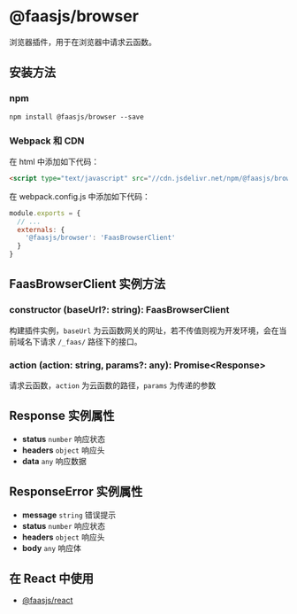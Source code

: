 # @faasjs/browser

浏览器插件，用于在浏览器中请求云函数。

## 安装方法

### npm

    npm install @faasjs/browser --save

### Webpack 和 CDN

在 html 中添加如下代码：

```html
<script type="text/javascript" src="//cdn.jsdelivr.net/npm/@faasjs/browser"></script>
```

在 webpack.config.js 中添加如下代码：

```javascript
module.exports = {
  // ...
  externals: {
    '@faasjs/browser': 'FaasBrowserClient'
  }
}
```

## FaasBrowserClient 实例方法

### constructor (baseUrl?: string): FaasBrowserClient

构建插件实例，`baseUrl` 为云函数网关的网址，若不传值则视为开发环境，会在当前域名下请求 `/_faas/` 路径下的接口。

### action (action: string, params?: any): Promise\<Response\>

请求云函数，`action` 为云函数的路径，`params` 为传递的参数

## Response 实例属性

- **status** `number` 响应状态
- **headers** `object` 响应头
- **data** `any` 响应数据

## ResponseError 实例属性

- **message** `string` 错误提示
- **status** `number` 响应状态
- **headers** `object` 响应头
- **body** `any` 响应体

## 在 React 中使用

- [@faasjs/react](https://faasjs.com/doc/react/)
